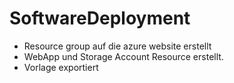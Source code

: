 # SoftwareDeployment
- Resource group auf die azure website erstellt
- WebApp und Storage Account Resource erstellt.
- Vorlage exportiert
